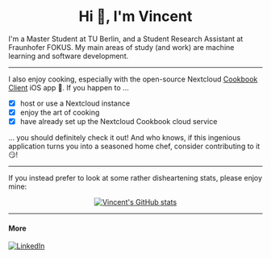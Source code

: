 <div align="center">

# Hi 👋, I'm Vincent

</div>

I'm a Master Student at TU Berlin, and a Student Research Assistant at Fraunhofer FOKUS. My main areas of study (and work) are machine learning and software development.

___

I also enjoy cooking, especially with the open-source Nextcloud [Cookbook Client](https://github.com/VincentMeilinger/Nextcloud-Cookbook-iOS) iOS app 🍉. 
If you happen to ...
- [x] host or use a Nextcloud instance
- [x] enjoy the art of cooking
- [x] have already set up the Nextcloud Cookbook cloud service
  
... you should definitely check it out! 
And who knows, if this ingenious application turns you into a seasoned home chef, consider contributing to it 😏!

___

If you instead prefer to look at some rather disheartening stats, please enjoy mine:

<div align="center">
  
[![Vincent's GitHub stats](https://github-readme-stats.vercel.app/api?username=VincentMeilinger&show_icons=true)](https://github.com/anuraghazra/github-readme-stats)

</div>

___

#### More
[![LinkedIn](https://img.shields.io/badge/linkedin-%230077B5.svg?style=for-the-badge&logo=linkedin&logoColor=white)](https://www.linkedin.com/in/vincent-meilinger-32b675151)
